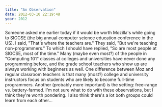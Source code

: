 ```yaml
---
title: "An Observation"
date: 2012-03-10 22:19:48
year: 2012
---
```

Someone asked me earlier today if it would be worth Mozilla's while going to SIGCSE (the big annual computer science education conference in the US). I said, "That's where the teachers are." They said, "But we're teaching non-programmers." To which I should have replied, "So are most people at SIGCSE, most of the time." Many (maybe even most?) of the people in "Computing 101" classes at colleges and universities have never done any programming before, and the grade school teachers who show up are always working with beginners as well. One difference between Moz and regular classroom teachers is that many (most?) college and university instructors focus on students who are likely to become full-time programmers. Another (probably more important) is the setting: free-range vs. battery-farmed.  I'm not sure what to do with these observations, but I think they're worth pondering. I also think there's a lot both groups could learn from each other…
